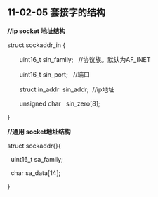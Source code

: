 ## 11-02-05 套接字的结构

**//ip socket 地址结构**

struct sockaddr_in {

       uint16_t sin_family;   //协议族。默认为AF_INET

       uint16_t sin_port;   //端口

       struct in_addr  sin_addr;  //ip地址

       unsigned char   sin_zero[8];

}

**//通用 socket地址结构**

struct sockaddr{}{

  uint16_t sa_family;  

  char sa_data[14];

}

